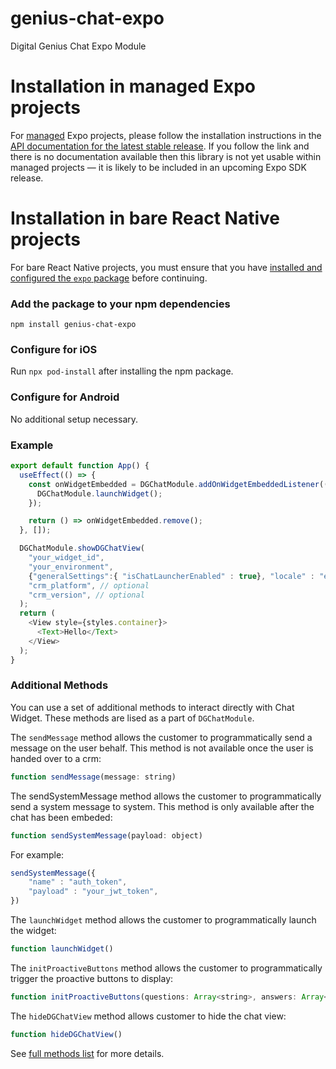 # genius-chat-expo

Digital Genius Chat Expo Module

# Installation in managed Expo projects

For [managed](https://docs.expo.dev/archive/managed-vs-bare/) Expo projects, please follow the installation instructions in the [API documentation for the latest stable release](#api-documentation). If you follow the link and there is no documentation available then this library is not yet usable within managed projects &mdash; it is likely to be included in an upcoming Expo SDK release.

# Installation in bare React Native projects

For bare React Native projects, you must ensure that you have [installed and configured the `expo` package](https://docs.expo.dev/bare/installing-expo-modules/) before continuing.

### Add the package to your npm dependencies

```
npm install genius-chat-expo
```

### Configure for iOS

Run `npx pod-install` after installing the npm package.


### Configure for Android


No additional setup necessary.

### Example

```JavaScript
export default function App() {
  useEffect(() => {
    const onWidgetEmbedded = DGChatModule.addOnWidgetEmbeddedListener(()=>{
      DGChatModule.launchWidget();
    });

    return () => onWidgetEmbedded.remove();
  }, []);

  DGChatModule.showDGChatView(
    "your_widget_id",
    "your_environment",
    {"generalSettings":{ "isChatLauncherEnabled" : true}, "locale" : "en-US"}, // optional custom configs
    "crm_platform", // optional
    "crm_version", // optional
  );
  return (
    <View style={styles.container}>
      <Text>Hello</Text>
    </View>
  );
}
```

### Additional Methods

You can use a set of additional methods to interact directly with Chat Widget. These methods are lised as a part of ``DGChatModule``.

The `sendMessage` method allows the customer to programmatically send a message on the user behalf. This method is not available once the user is handed over to a crm:

```JavaScript
function sendMessage(message: string)
```

The sendSystemMessage method allows the customer to programmatically send a system message to system. This method is only available after the chat has been embeded:

```JavaScript
function sendSystemMessage(payload: object)
```
For example:
```JavaScript
sendSystemMessage({
    "name" : "auth_token",
    "payload" : "your_jwt_token",
})
```
The `launchWidget` method allows the customer to programmatically launch the widget:

```JavaScript
function launchWidget()
```

The `initProactiveButtons` method allows the customer to programmatically trigger the proactive buttons to display:

```JavaScript
function initProactiveButtons(questions: Array<string>, answers: Array<string>)
```

The `hideDGChatView` method allows customer to hide the chat view:

```JavaScript
function hideDGChatView()
```

See [full methods list](https://docs.digitalgenius.com/docs/methods) for more details.

